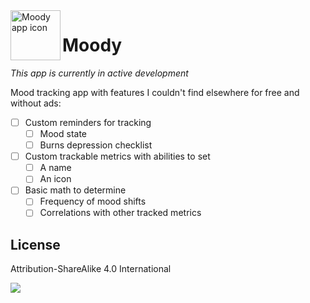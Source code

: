 <img align="left" width="80" height="80" src="" alt="Moody app icon">

# Moody

*This app is currently in active development*

Mood tracking app with features I couldn't find elsewhere for free and without ads:

- [ ] Custom reminders for tracking
    - [ ] Mood state
    - [ ] Burns depression checklist
- [ ] Custom trackable metrics with abilities to set
    - [ ] A name
    - [ ] An icon
- [ ] Basic math to determine
    - [ ] Frequency of mood shifts
    - [ ] Correlations with other tracked metrics

## License

Attribution-ShareAlike 4.0 International

[![](https://licensebuttons.net/l/by-sa/4.0/88x31.png)](https://creativecommons.org/licenses/by-sa/4.0/)

